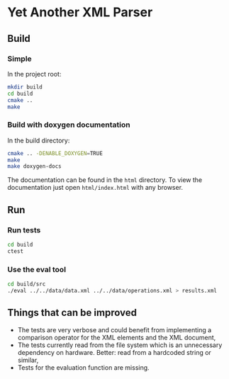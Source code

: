 # Yet Another XML Parser

## Build

### Simple

In the project root:

``` bash
mkdir build
cd build
cmake ..
make
```

### Build with doxygen documentation

In the build directory:

``` bash
cmake .. -DENABLE_DOXYGEN=TRUE
make
make doxygen-docs
```

The documentation can be found in the ```html``` directory. 
To view the documentation just open ```html/index.html``` with any browser.

## Run

### Run tests

``` bash
cd build
ctest
```

### Use the eval tool

``` bash
cd build/src
./eval ../../data/data.xml ../../data/operations.xml > results.xml
```

## Things that can be improved

* The tests are very verbose and could benefit from implementing a comparison
    operator for the XML elements and the XML document,
* The tests currently read from the file system which is an unnecessary
  dependency on hardware. Better: read from a hardcoded string or similar,
* Tests for the evaluation function are missing.
